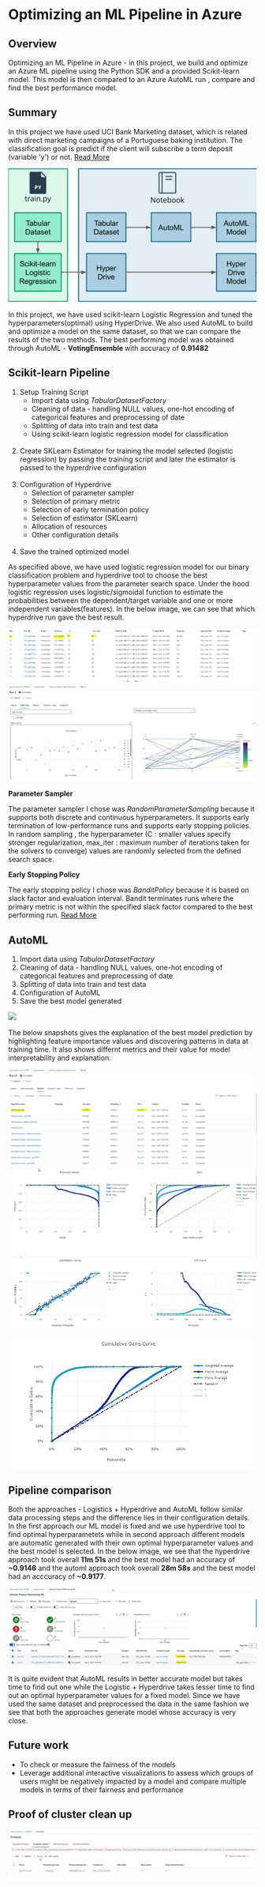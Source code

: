 # Optimizing an ML Pipeline in Azure

## Overview
Optimizing an ML Pipeline in Azure - in this project, we build and optimize an Azure ML pipeline using the Python SDK and a provided Scikit-learn model.
This model is then compared to an Azure AutoML run , compare and find the best performance model.

## Summary
<p>In this project we have used UCI Bank Marketing dataset, which is related with direct marketing campaigns of a Portuguese baking institution. The classification goal is predict if the client will subscribe a term deposit (variable 'y') or not. <a href="https://archive.ics.uci.edu/ml/datasets/Bank+Marketing"> Read More </a></p>
<img src='/images/Pipeline_Architecture.png'>
<p>In this project, we have used scikit-learn Logistic Regression and tuned the hyperparameters(optimal) using HyperDrive. We also used AutoML to build and optimize a model on the same dataset, so that we can compare the results of the two methods.
The best performing model was obtained through AutoML - <strong> VotingEnsemble </strong> with accuracy of <b>0.91482</b></p>

## Scikit-learn Pipeline
<ol>
  <li>Setup Training Script
    <ul>
      <li> Import data using <i>TabularDatasetFactory</i> </li>
      <li> Cleaning of data -  handling NULL values, one-hot encoding of categorical features and preprocessing of date </li>
      <li> Splitting of data into train and test data </li>
      <li> Using scikit-learn logistic regression model for classification </li>
    </ul>
  </li><br>
  <li>Create SKLearn Estimator for training the model selected (logistic regression) by passing the training script and later the estimator is passed to the hyperdrive                 configuration</li><br>
  <li> Configuration of Hyperdrive
    <ul>
      <li> Selection of parameter sampler </li>
      <li> Selection of primary metric </li>
      <li> Selection of early termination policy </li>
      <li> Selection of estimator (SKLearn) </li>
      <li> Allocation of resources </li>
      <li> Other configuration details </li>
    </ul>
  </li><br>  
  <li>Save the trained optimized model</li>
</ol>
<p>As specified above, we have used logistic regression model for our binary classification problem and hyperdrive tool to choose the best hyperparameter values from the parameter search space. Under the hood logistic regression uses logistic/sigmoidal function to estimate the probabilities between the dependent/target variable and one or more independent variables(features). In the below image, we can see that which hyperdrive run gave the best result.</p>
<img src = '/images/Project_2_Hyperdrive.JPG'>
</br>
<img src = '/images/Project_1_Hyperdrive.JPG'>

<strong>Parameter Sampler</strong>
<p>The parameter sampler I chose was <i>RandomParameterSampling</i> because it supports both discrete and continuous hyperparameters. It supports early termination of low-performance runs and supports early stopping policies. In random sampling , the hyperparameter (C : smaller values specify stronger regularization, max_iter : maximum number of iterations taken for the solvers to converge) values are randomly selected from the defined search space. </p>

<strong>Early Stopping Policy</strong>
<p> The early stopping policy I chose was <i>BanditPolicy</i> because it is based on slack factor and evaluation interval. Bandit terminates runs where the primary metric is not within the specified slack factor compared to the best performing run. <a href = 'https://docs.microsoft.com/en-us/python/api/azureml-train-core/azureml.train.hyperdrive.banditpolicy?view=azure-ml-py&preserve-view=true#&preserve-view=truedefinition'>Read More</a></p>

## AutoML
<ol>
  <li> Import data using <i>TabularDatasetFactory</i></li>
  <li> Cleaning of data -  handling NULL values, one-hot encoding of categorical features and preprocessing of date </li>
  <li> Splitting of data into train and test data </li>
  <li> Configuration of AutoML </li>
  <li> Save the best model generated </li>
</ol>
<img src= './images/automl_models.PNG'>
<p> The below snapshots gives the explanation of the best model prediction by highlighting feature importance values and discovering patterns in data at training time. It also shows differnt metrics and their value for model interpretability and explanation. </p>
<img src= '/images/Project_4_Automated_ML.JPG'>
</br>
<img src= '/images/accuracy_table.JPG'>
</br>
<img src= '/images/accuracy_table2.JPG'>
</br>
<img src='/images/accuracy_table3.JPG'>

## Pipeline comparison
<p>Both the approaches - Logistics + Hyperdrive and AutoML follow similar data processing steps and the difference lies in their configuration details. In the first approach our ML model is fixed and we use hyperdrive tool to find optimal hyperparametets while in second approach different models are automatic generated with their own optimal hyperparameter values and the best model is selected. In the below image, we see that the hyperdrive approach took overall <b>11m 51s</b> and the best model had an accuracy of <b>~0.9146</b> and the automl approach took overall <b>28m 58s</b> and the best model had an acccuracy of <b>~0.9177</b>.
</p>
<img src = '/images/Project_3_Hyperdrive_And_ML.JPG'>
<p> It is quite evident that AutoML results in better accurate model but takes time to find out one while the Logistic + Hyperdrive takes lesser time to find out an optimal hyperparameter values for a fixed model. Since we have used the same dataset and preprocessed the data in the same fashion we see that both the approaches generate model whose accuracy is very close.
</p>

## Future work
<ul>
 <li>To check or measure the fairness of the models</li>
 <li>Leverage additional interactive visualizations to assess which groups of users might be negatively impacted by a model and compare multiple models in terms of their              fairness and performance</li>
</ul>

## Proof of cluster clean up
<img src= '/images/Deleting.JPG'>

